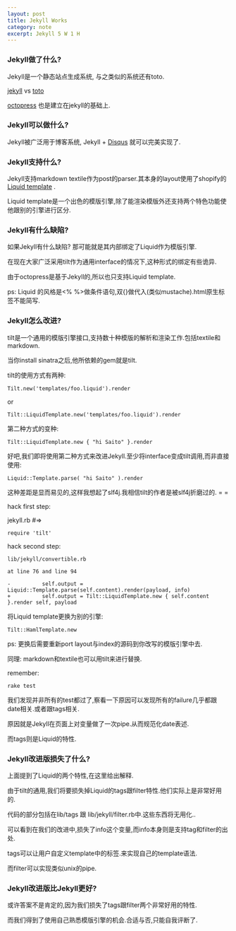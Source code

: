 ```yaml
---
layout: post
title: Jekyll Works
category: note
excerpt: Jekyll 5 W 1 H
---
```


### Jekyll做了什么?

  Jekyll是一个静态站点生成系统, 与之类似的系统还有toto.

  [jekyll](https://github.com/mojombo/jekyll) vs  [toto](https://github.com/cloudhead/toto)
  
  [octopress](http://octopress.org/) 也是建立在jekyll的基础上.
  
### Jekyll可以做什么?

  Jekyll被广泛用于博客系统, Jekyll + [Disqus](http://disqus.com/) 就可以完美实现了.
  
### Jekyll支持什么?

  Jekyll支持markdown textile作为post的parser.其本身的layout使用了shopify的[Liquid template](http://www.liquidmarkup.org/) .
  
  Liquid template是一个出色的模版引擎,除了能渲染模版外还支持两个特色功能使他跟别的引擎进行区分.
  
### Jekyll有什么缺陷?

  如果Jekyll有什么缺陷? 那可能就是其内部绑定了Liquid作为模版引擎.
  
  在现在大家广泛采用tilt作为通用interface的情况下,这种形式的绑定有些诡异.
  
  由于octopress是基于Jekyll的,所以也只支持Liquid template.
  
  ps: Liquid 的风格是<% %>做条件语句,双{}做代入(类似mustache).html原生标签不能简写.

### Jekyll怎么改进?

  tilt是一个通用的模版引擎接口,支持数十种模版的解析和渲染工作.包括textile和markdown.
  
  当你install sinatra之后,他所依赖的gem就是tilt.
  
  tilt的使用方式有两种:
  
  `Tilt.new('templates/foo.liquid').render`
  
  or
  
  `Tilt::LiquidTemplate.new('templates/foo.liquid').render`
  
  第二种方式的变种:
  
  `Tilt::LiquidTemplate.new { "hi Saito" }.render`
  
  好吧,我们即将使用第二种方式来改进Jekyll.至少将interface变成tilt调用,而非直接使用:
   
  `Liquid::Template.parse( "hi Saito" ).render`
  
  这种差距是显而易见的,这样我想起了slf4j.我相信tilt的作者是被slf4j折磨过的. = =
  
  hack first step:
  
  jekyll.rb #=> 
  
    require 'tilt'
  
  hack second step:
  
    lib/jekyll/convertible.rb
      
    at line 76 and line 94
      
    -          self.output = Liquid::Template.parse(self.content).render(payload, info)
    +          self.output = Tilt::LiquidTemplate.new { self.content }.render self, payload

  将Liquid template更换为别的引擎:
  
    Tilt::HamlTemplate.new
    
  ps: 更换后需要重新port layout与index的源码到你改写的模版引擎中去.
  
  同理: markdown和textile也可以用tilt来进行替换.
  
  remember: 
  
    rake test
  
  我们发现并非所有的test都过了,察看一下原因可以发现所有的failure几乎都跟date相关.或者跟tags相关.
  
  原因就是Jekyll在页面上对变量做了一次pipe.从而规范化date表述.
  
  而tags则是Liquid的特性.
  
### Jekyll改进版损失了什么?
  
  上面提到了Liquid的两个特性,在这里给出解释.

  由于tilt的通用,我们将要损失掉Liquid的tags跟filter特性.他们实际上是非常好用的.
  
  代码的部分包括在lib/tags 跟 lib/jekyll/filter.rb中.这些东西将无用化..

  可以看到在我们的改进中,损失了info这个变量,而info本身则是支持tag和filter的出处.

  tags可以让用户自定义template中的标签.来实现自己的template语法.
  
  而filter可以实现类似unix的pipe.

### Jekyll改进版比Jekyll更好?

  或许答案不是肯定的,因为我们损失了tags跟filter两个非常好用的特性.
  
  而我们得到了使用自己熟悉模版引擎的机会.合适与否,只能自我评断了.
  
